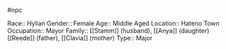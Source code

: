 #npc 

Race:: Hylian
Gender:: Female
Age:: Middle Aged
Location:: Hateno Town
Occupation:: Mayor
Family:: [[Stamm]] (husband), [[Anya]] (daughter) [[Reede]] (father), [[Clavia]] (mother)
Type:: Major
